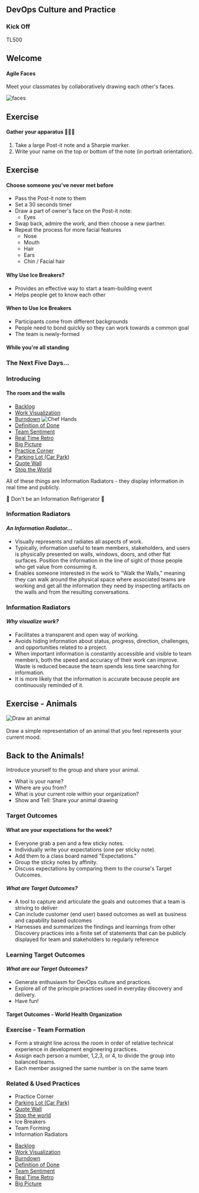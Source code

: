 <!-- .slide: data-background-image="images/RH_NewBrand_Background.png"  -->
## DevOps Culture and Practice <!-- {.element: class="course-title"} -->
### Kick Off <!-- {.element: class="title-color"} -->
TL500 <!-- {.element: class="title-color"} -->



<!-- .slide: data-background-size="contain" data-background-image="images/kick-off/campfire-with-burning-wood-logs-and-flame-cartoon-vector-26874382.jpg" -->
## Welcome



#### Agile Faces

Meet your classmates by collaboratively drawing each other's faces.

![faces](images/kick-off/faces.png)



## Exercise
#### Gather your apparatus 🔬🧑‍🔬
1. Take a large Post-it note and a Sharpie marker.
2. Write your name on the top or bottom of the note (in portrait orientation).




## Exercise
#### Choose someone you've never met before
- Pass the Post-it note to them <!-- {.element: class="fragment"  data-fragment-index="1"} -->
- Set a 30 seconds timer<!-- {.element: class="fragment"  data-fragment-index="2"} -->
- Draw a part of owner's face on the Post-it note:<!-- {.element: class="fragment"  data-fragment-index="3"} -->
  * Eyes <!-- {.element: class="fragment"  data-fragment-index="3"} -->
- Swap back, admire the work, and then choose a new partner. <!-- {.element: class="fragment"  data-fragment-index="4"} -->
- Repeat the process for more facial features <!-- {.element: class="fragment"  data-fragment-index="5"} -->
  * Nose <!-- {.element: class="fragment"  data-fragment-index="5"} -->
  * Mouth <!-- {.element: class="fragment"  data-fragment-index="6"} -->
  * Hair <!-- {.element: class="fragment"  data-fragment-index="7"} -->
  * Ears <!-- {.element: class="fragment"  data-fragment-index="8"} -->
  * Chin / Facial hair <!-- {.element: class="fragment"  data-fragment-index="9"} -->

<!-- Tech Editor
Do the unfamiliar pair swap post-it notes and each draws on their partner's note? This isn't very clear. How about
#### Choose someone that you haven't previously met
- Swap Post-it notes with your chosen partner
- Draw a part of your partner's face on their Post-it note
  * Eyes
- Swap back, admire the work, and then choose a new partner.
-->


#### Why Use Ice Breakers?
- Provides an effective way to start a team-building event
- Helps people get to know each other

#### When to Use Ice Breakers 
- Participants come from different backgrounds
- People need to bond quickly so they can work towards a common goal
- The team is newly-formed



#### While you're all standing
### The Next Five Days...



### Introducing
#### The room and the walls
- [Backlog](https://openpracticelibrary.com/practice/backlog-refinement/)
- [Work Visualization](https://openpracticelibrary.com/practice/visualisation-of-work/)
- [Burndown](https://openpracticelibrary.com/practice/burndown/)
![Chef Hands](images/kick-off/wtw.png) <!-- {.element: class="inline-image"} -->
- [Definition of Done](https://openpracticelibrary.com/practice/definition-of-done/)
- [Team Sentiment](https://openpracticelibrary.com/practice/team-sentiment/)
- [Real Time Retro](https://openpracticelibrary.com/practice/realtime-retrospective/)
- [Big Picture](https://openpracticelibrary.com/practice/the-big-picture/)
- [Practice Corner]()
- [Parking Lot (Car Park)](https://openpracticelibrary.com/practice/parking-lot-car-park/)
- [Quote Wall](https://openpracticelibrary.com/practice/quote-wall/)
- [Stop the World](https://openpracticelibrary.com/practice/stop-the-world-event/)



All of these things are Information Radiators - they display information in real time and publicly. 

🥶 Don't be an Information Refrigerator 🧊



<!-- .slide: id="information-radiators"-->
### Information Radiators
#### _An Information Radiator..._
- Visually represents and radiates all aspects of work.
- Typically, information useful to team members, stakeholders, and users is physically presented on walls, windows, doors, and other flat surfaces. Position the information in the line of sight of those people who get value from consuming it.
- Enables someone interested in the work to "Walk the Walls," meaning they can walk around the physical space where associated teams are working and get all the information they need by inspecting artifacts on the walls and from the resulting conversations.



### Information Radiators
#### _Why visualize work?_
- Facilitates a transparent and open way of working.
- Avoids hiding information about status, progress, direction, challenges, and opportunities related to a project.
- When important information is constantly accessible and visible to team members, both the speed and accuracy of their work can improve. Waste is reduced because the team spends less time searching for information.
- It is more likely that the information is accurate because people are continuously reminded of it.



## Exercise - Animals
![Draw an animal](images/kick-off/animals.png)<!-- {.element: class="inline-image"} -->
</br></br>
Draw a simple representation of an animal that you feel represents your current mood.



## Back to the Animals!
Introduce yourself to the group and share your animal.   
- What is your name?
- Where are you from?
- What is your current role within your organization?
- Show and Tell: Share your animal drawing



<!-- .slide: id="target-outcomes"-->
### Target Outcomes



#### What are your expectations for the week?

* Everyone grab a pen and a few sticky notes.
* Individually write your expectations (one per sticky note).
* Add them to a class board named "Expectations."
* Group the sticky notes by affinity.
* Discuss expectations by comparing them to the course's Target Outcomes.



#### _What are Target Outcomes?_
- A tool to capture and articulate the goals and outcomes that a team is striving to deliver
- Can include customer (end user) based outcomes as well as business and capability based outcomes
- Harnesses and summarizes the findings and learnings from other Discovery practices into a finite set of statements that can be publicly displayed for team and stakeholders to regularly reference



<!-- .slide: data-background-size="contain" data-background-image="images/kick-off/Output-vs-Outcome-vs-Impact.png" -->



### Learning Target Outcomes
#### _What are **our** Target Outcomes?_
- Generate enthusiasm for DevOps culture and practices.
- Explore all of the principle practices used in everyday discovery and delivery.
- Have fun!



#### Target Outcomes - World Health Organization <!-- .element: class="title-bottom-left" --> 
<!-- .slide: data-background-size="contain" data-background-image="images/kick-off/example-to-who.png" -->



### Exercise - Team Formation
* Form a straight line across the room in order of relative technical experience in development engineering practices.
* Assign each person a number, 1,2,3, or 4, to divide the group into balanced teams.
* Each member assigned the same number is on the same team 

<!-- .slide: data-background-image="images/chef-background.png" class="white-style" -->
### Related & Used Practices
<div class="container">
<div class="col" data-markdown>

- Practice Corner
- [Parking Lot (Car Park)](https://openpracticelibrary.com/practice/parking-lot-car-park/)
- [Quote Wall](https://openpracticelibrary.com/practice/quote-wall/)
- [Stop the world](https://openpracticelibrary.com/practice/stop-the-world-event/)
- Ice Breakers
- Team Forming
- Information Radiators
   
</div>
<div class="col" data-markdown>

- [Backlog](https://openpracticelibrary.com/practice/backlog-refinement/)
- [Work Visualization](https://openpracticelibrary.com/practice/visualisation-of-work/)
- [Burndown](https://openpracticelibrary.com/practice/burndown/)
- [Definition of Done](https://openpracticelibrary.com/practice/definition-of-done/)
- [Team Sentiment](https://openpracticelibrary.com/practice/team-sentiment/)
- [Real Time Retro](https://openpracticelibrary.com/practice/realtime-retrospective/)
- [Big Picture](https://openpracticelibrary.com/practice/the-big-picture/)

</div>
</div>
